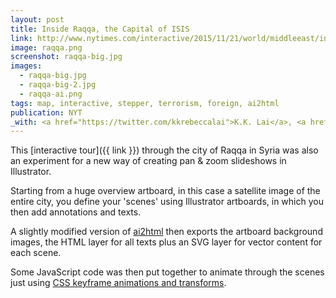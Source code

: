 ```yaml
---
layout: post
title: Inside Raqqa, the Capital of ISIS
link: http://www.nytimes.com/interactive/2015/11/21/world/middleeast/inside-raqqa-capital-of-isis.html
image: raqqa.png
screenshot: raqqa-big.jpg
images:
  - raqqa-big.jpg
  - raqqa-big-2.jpg
  - raqqa-ai.png
tags: map, interactive, stepper, terrorism, foreign, ai2html
publication: NYT
_with: <a href="https://twitter.com/kkrebeccalai">K.K. Lai</a>, <a href="https://twitter.com/wallacetim">Tim Wallace</a>, <a href="https://twitter.com/archietse">Archie Tse</a>, <a href="http://www.sarahalmukhtar.com/">Sarah Almukhtar</a> & <a href="https://twitter.com/giratikanon">Tom Giratikanon</a>
---
```


This [interactive tour]({{ link }}) through the city of Raqqa in Syria was also an experiment for a new way of creating pan & zoom slideshows in Illustrator.

Starting from a huge overview artboard, in this case a satellite image of the entire city, you define your 'scenes' using Illustrator artboards, in which you then add annotations and texts.

A slightly modified version of [ai2html](http://ai2html.org/) then exports the artboard background images, the HTML layer for all texts plus an SVG layer for vector content for each scene.

Some JavaScript code was then put together to animate through the scenes just using [CSS keyframe animations and transforms](http://jsfiddle.net/bcj2qn4f/).
